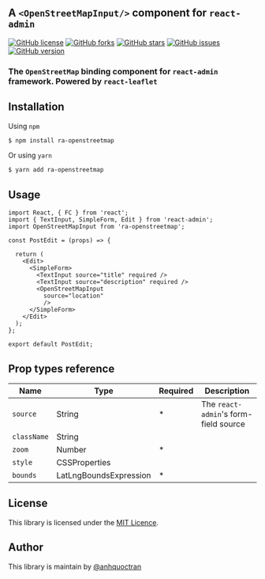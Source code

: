 ## A `<OpenStreetMapInput/>` component for `react-admin`

[![GitHub license](https://img.shields.io/github/license/Naereen/StrapDown.js.svg)](https://github.com/anhquoctran/ra-openstreetmap/blob/master/LICENSE) [![GitHub forks](https://img.shields.io/github/forks/Naereen/StrapDown.js.svg?style=social&label=Fork&maxAge=2592000)](https://github.com/anhquoctran/ra-openstreetmap/) [![GitHub stars](https://img.shields.io/github/stars/Naereen/StrapDown.js.svg?style=social&label=Star&maxAge=2592000)](https://github.com/anhquoctran/ra-openstreetmap/stargazers/) [![GitHub issues](https://img.shields.io/github/issues/Naereen/StrapDown.js.svg)](https://github.com/anhquoctran/ra-openstreetmap/issues/) [![GitHub version](https://badge.fury.io/gh/Naereen%2FStrapDown.js.svg)](https://github.com/anhquoctran/ra-openstreetmap)

### The `OpenStreetMap` binding component for `react-admin` framework. Powered by `react-leaflet`  

## Installation

Using `npm`

```bash
$ npm install ra-openstreetmap
```
Or using `yarn`
```bash
$ yarn add ra-openstreetmap
```

## Usage

```tsx
import React, { FC } from 'react';
import { TextInput, SimpleForm, Edit } from 'react-admin';
import OpenStreetMapInput from 'ra-openstreetmap';

const PostEdit = (props) => {
  
  return (
    <Edit>
      <SimpleForm>
        <TextInput source="title" required />
        <TextInput source="description" required />
        <OpenStreetMapInput
          source="location" 
          />
      </SimpleForm>
    </Edit>
  );
};

export default PostEdit;
```

## Prop types reference

| Name | Type | Required | Description |
|------|------|----------|-------------|
| `source` | String | * | The `react-admin`'s form-field source |
| `className` | String | | |
| `zoom` | Number | * | |
| `style` | CSSProperties | | |
| `bounds` | LatLngBoundsExpression | * | |

## License

This library is licensed under the [MIT Licence](LICENSE).

## Author

This library is maintain by [@anhquoctran](https://github.com/anhquoctran)